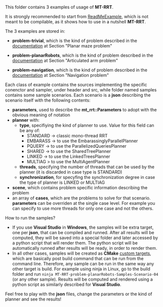 This folder contains 3 examples of usage of **MT-RRT**.

It is strongly recommended to start from [ReadMeExample](../ReadMeExample.cpp), which is not meant to be compilable, as it shows how to use in a nutshell **MT-RRT**.

The 3 examples are stored in:

- **problem-trivial**, which is the kind of problem described in the [documentation](../doc/MT-RRT.pdf) at Section "Planar maze problem"

- **problem-planarRobots**, which is the kind of problem described in the [documentation](../doc/MT-RRT.pdf) at Section "Articulated arm problem"

- **problem-navigation**, which is the kind of problem described in the [documentation](../doc/MT-RRT.pdf) at Section "Navigation problem"

Each class of example contains the sources implementing the specific conenctor and sampler, under header and src, while folder named samples contains some sample scenarios. Each scenario is a **json** describing the scenario itself with the following contents:
- **parameters**, used to describe the **mt_rrt::Parameters** to adopt with the obvious meaning of notation
- **planner** with:
    - **type**, specifiying the kind of planner to use. Value for this field can be any of:
        - STANDARD -> classic mono-thread RRT
        - EMBARASS -> to use the EmbarassinglyParallelPlanner
        - PQUERY -> to use the ParallelizedQueriesPlanner
        - SHARED -> to use the SharedTreePlanner
        - LINKED -> to use the LinkedTreesPlanner
        - MULTIAG > to use the MultiAgentPlanner
    - **threads**, specifying the number of threads that can be used by the planner (it is discarded in case type is STANDARD)
    - **synchronization**, for specyfing the synchronization degree in case the type of planner is LINKED or MULTIAG
- **scene**, which contains problem specific information describing the problem
- an array of **cases**, which are the problems to solve for that scenario. **parameters** can be overriden at the single case level. For example you can specify to use more threads for only one case and not the others.

How to run the samples?
- If you use **Visual Studio** in **Windows**, the samples will be extra target, one per **json**,  that can be compiled and runned. After all results will be computed, they will be saved into a special folder and later accessed by a python script that will render them. The python script will be automatically runned after results will be ready, in order to render them.
- In all other cases, samples will be created as **CMake** [custom targets](https://cmake.org/cmake/help/latest/command/add_custom_target.html), which are basically post build command that can be run from the command line. Therefore, any sample can be run in the same way any other target is build. For example using ninja in Linux, go to the build folder and run `ninja MT-RRT-problem-planarRobots-Samples-Scenario-04` (or any other sample). Results will be computed and rendered using a python script as similarly described for **Visual Studio**.

Feel free to play with the **json** files, change the parameters or the kind of planner and see the results!

